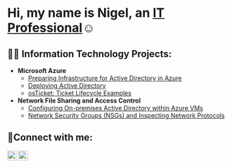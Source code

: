 <h1>Hi, my name is Nigel, an <a href="https://www.linkedin.com/in/nigel-stroude-secure/">IT Professional</a>☺</h1>

<h2>👨‍💻 Information Technology Projects:</h2>

- <b>Microsoft Azure</b>
  - [Preparing Infrastructure for Active Directory in Azure](https://github.com/nstroude/Active-Directory-infrastructure)
  - [Deploying Active Directory](https://github.com/nstroude/AD-Deploy)
  - [osTicket: Ticket Lifecycle Examples](https://github.com/nstroude/ticket-lifecycle)
- <b>Network File Sharing and Access Control</b>
  - [Configuring On-premises Active Directory within Azure VMs](https://github.com/joshmadakorcc/configure-ad)
  - [Network Security Groups (NSGs) and Inspecting Network Protocols](https://github.com/joshmadakorcc/azure-network-protocols)

<h2>🤳Connect with me:</h2>


[<img align="left" alt="Josh | LinkedIn" width="22px" src="https://cdn.jsdelivr.net/npm/simple-icons@v3/icons/linkedin.svg" />][linkedin]
[<img align="left" alt="Josh | Instagram" width="22px" src="https://cdn.jsdelivr.net/npm/simple-icons@v3/icons/instagram.svg" />][instagram]

[instagram]: https://www.instagram.com/stroudee4life
[linkedin]: https://www.linkedin.com/in/nigel-stroude-secure/ 
